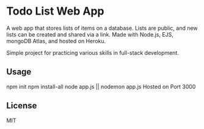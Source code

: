 # Todo List Web App

A web app that stores lists of items on a database.
Lists are public, and new lists can be created and shared via a link.
Made with Node.js, EJS, mongoDB Atlas, and hosted on Heroku.

Simple project for practicing various skills in full-stack development.
## Usage
npm init
npm install-all
node app.js || nodemon app.js
Hosted on Port 3000

## License

MIT